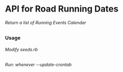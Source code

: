 # API for Road Running Dates

###### Return a list of Running Events Calendar

### Usage

###### Modify seeds.rb

###### Run: whenever --update-crontab
